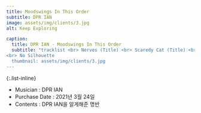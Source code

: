 ```yaml
---
title: Moodswings In This Order 
subtitle: DPR IAN
image: assets/img/clients/3.jpg
alt: Keep Exploring

caption:
  title: DPR IAN - Moodswings In This Order 
  subtitle: "tracklist <br> Nerves (Title) <br> Scaredy Cat (Title) <br> MITO <br> So Beautiful <br> Dope Lovers <br> No Blueberries (Feat. DPRLIVE, CL) <br> Welcome To The Show 
<br> No Silhouette
  thumbnail: assets/img/clients/3.jpg
---
```


{:.list-inline}
- Musician : DPR IAN
- Purchase Date : 2021년 3월 24일 
- Contents : DPR IAN을 알게해준 명반
